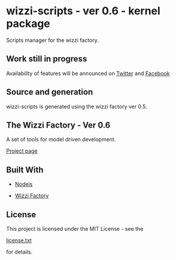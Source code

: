 # wizzi-scripts - ver 0.6 - kernel package

Scripts manager for the wizzi factory.

## Work still in progress

Availability of features will be announced
on [Twitter](https://twitter.com/wizziteam) and [Facebook](https://www.facebook.com/wizzifactory)

## Source and generation
wizzi-scripts is generated using the wizzi factory ver 0.5.

## The Wizzi Factory - Ver 0.6

A set of tools for model driven development.


<p>

<a href="https://wizzifactory.github.io/">Project page
</a>

</p>

## Built With
* [Nodejs](https://nodejs.org)

* [Wizzi Factory](https://github.com/wizzifactory)


## License

<p>This project is licensed under the MIT License - see the

<a href="license.txt">license.txt
</a>


<p>for details.
</p>

</p>

